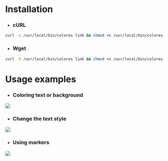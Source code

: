 # Installation
* ### сURL
```bash
curl -o /usr/local/bin/colores link && chmod +x /usr/local/bin/colores
```

* ### Wget
```bash
curl -O /usr/local/bin/colores link && chmod +x /usr/local/bin/colores
```


# Usage examples
* ### Coloring text or background
![](https://i.imgur.com/OSKWbns.png)

* ### Change the text style
![](https://i.imgur.com/EkjQHf2.gif)

* ### Using markers
![](https://i.imgur.com/aSIZrPI.png)
